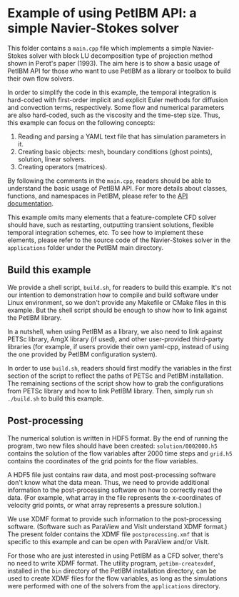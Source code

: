 # Example of using PetIBM API: a simple Navier-Stokes solver

This folder contains a `main.cpp` file which implements a simple Navier-Stokes solver with block LU decomposition type of projection method shown in Perot's paper (1993).
The aim here is to show a basic usage of PetIBM API for those who want to use PetIBM as a library or toolbox to build their own flow solvers.

In order to simplify the code in this example, the temporal integration is hard-coded with first-order implicit and explicit Euler methods for diffusion and convection terms, respectively.
Some flow and numerical parameters are also hard-coded, such as the viscosity and the time-step size.
Thus, this example can focus on the following concepts:

1. Reading and parsing a YAML text file that has simulation parameters in it.
2. Creating basic objects: mesh, boundary conditions (ghost points), solution, linear solvers.
3. Creating operators (matrices).

By following the comments in the `main.cpp`, readers should be able to understand the basic usage of PetIBM API.
For more details about classes, functions, and namespaces in PetIBM, please refer to the [API documentation](https://barbagroup.github.io/PetIBM/modules.html).

This example omits many elements that a feature-complete CFD solver should have, such as restarting, outputting transient solutions, flexible temporal integration schemes, etc.
To see how to implement these elements, please refer to the source code of the Navier-Stokes solver in the `applications` folder under the PetIBM main directory.

## Build this example

We provide a shell script, `build.sh`, for readers to build this example.
It's not our intention to demonstration how to compile and build software under Linux environment, so we don't provide any Makefile or CMake files in this example.
But the shell script should be enough to show how to link against the PetIBM library.

In a nutshell, when using PetIBM as a library, we also need to link against PETSc library, AmgX library (if used), and other user-provided third-party libraries (for example, if users provide their own yaml-cpp, instead of using the one provided by PetIBM configuration system).

In order to use `build.sh`, readers should first modify the variables in the first section of the script to reflect the paths of PETSc and PetIBM installation.
The remaining sections of the script show how to grab the configurations from PETSc library and how to link PetIBM library.
Then, simply run `sh ./build.sh` to build this example.

## Post-processing

The numerical solution is written in HDF5 format.
By the end of running the program, two new files should have been created: `solution/0002000.h5` contains the solution of the flow variables after 2000 time steps and `grid.h5` contains the coordinates of the grid points for the flow variables.

A HDF5 file just contains raw data, and most post-processing software don't know what the data mean.
Thus, we need to provide additional information to the post-processing software on how to correctly read the data.
(For example, what array in the file represents the x-coordinates of velocity grid points, or what array represents a pressure solution.)

We use XDMF format to provide such information to the post-processing software.
(Software such as ParaView and VisIt understand XDMF format.)
The present folder contains the XDMF file `postprocessing.xmf` that is specific to this example and can be open with ParaView and/or VisIt.

For those who are just interested in using PetIBM as a CFD solver, there's no 
need to write XDMF format.
The utility program, `petibm-createxdmf`, installed in the `bin` directory of the PetIBM installation directory, can be used to create XDMF files for the flow variables, as long as the simulations were performed with one of the solvers from the `applications` directory.